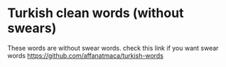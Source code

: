 # Turkish clean words (without swears)
These words are without swear words. check this link if you want swear words https://github.com/affanatmaca/turkish-words
